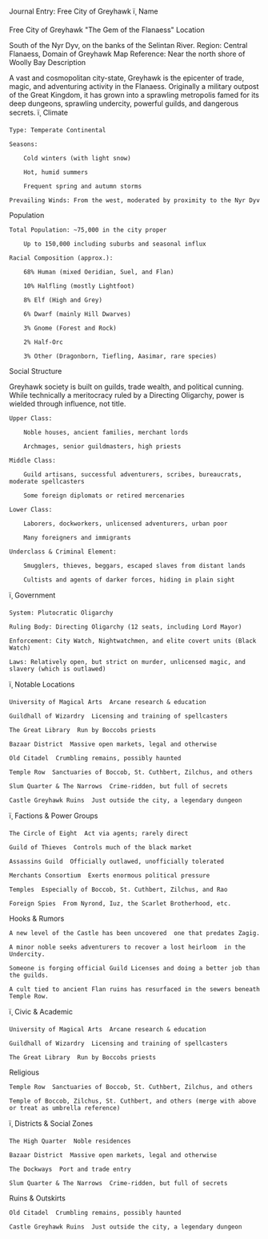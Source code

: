 ﻿ Journal Entry: Free City of Greyhawk
ï¸ Name

Free City of Greyhawk
"The Gem of the Flanaess"
 Location

South of the Nyr Dyv, on the banks of the Selintan River.
Region: Central Flanaess, Domain of Greyhawk
Map Reference: Near the north shore of Woolly Bay
 Description

A vast and cosmopolitan city-state, Greyhawk is the epicenter of trade, magic, and adventuring activity in the Flanaess. Originally a military outpost of the Great Kingdom, it has grown into a sprawling metropolis famed for its deep dungeons, sprawling undercity, powerful guilds, and dangerous secrets.
ï¸ Climate

    Type: Temperate Continental

    Seasons:

        Cold winters (with light snow)

        Hot, humid summers

        Frequent spring and autumn storms

    Prevailing Winds: From the west, moderated by proximity to the Nyr Dyv

 Population

    Total Population: ~75,000 in the city proper

        Up to 150,000 including suburbs and seasonal influx

    Racial Composition (approx.):

        68% Human (mixed Oeridian, Suel, and Flan)

        10% Halfling (mostly Lightfoot)

        8% Elf (High and Grey)

        6% Dwarf (mainly Hill Dwarves)

        3% Gnome (Forest and Rock)

        2% Half-Orc

        3% Other (Dragonborn, Tiefling, Aasimar, rare species)

 Social Structure

Greyhawk society is built on guilds, trade wealth, and political cunning. While technically a meritocracy ruled by a Directing Oligarchy, power is wielded through influence, not title.

    Upper Class:

        Noble houses, ancient families, merchant lords

        Archmages, senior guildmasters, high priests

    Middle Class:

        Guild artisans, successful adventurers, scribes, bureaucrats, moderate spellcasters

        Some foreign diplomats or retired mercenaries

    Lower Class:

        Laborers, dockworkers, unlicensed adventurers, urban poor

        Many foreigners and immigrants

    Underclass & Criminal Element:

        Smugglers, thieves, beggars, escaped slaves from distant lands

        Cultists and agents of darker forces, hiding in plain sight

ï¸ Government

    System: Plutocratic Oligarchy

    Ruling Body: Directing Oligarchy (12 seats, including Lord Mayor)

    Enforcement: City Watch, Nightwatchmen, and elite covert units (Black Watch)

    Laws: Relatively open, but strict on murder, unlicensed magic, and slavery (which is outlawed)

ï¸ Notable Locations

    University of Magical Arts  Arcane research & education

    Guildhall of Wizardry  Licensing and training of spellcasters

    The Great Library  Run by Boccobs priests

    Bazaar District  Massive open markets, legal and otherwise

    Old Citadel  Crumbling remains, possibly haunted

    Temple Row  Sanctuaries of Boccob, St. Cuthbert, Zilchus, and others

    Slum Quarter & The Narrows  Crime-ridden, but full of secrets

    Castle Greyhawk Ruins  Just outside the city, a legendary dungeon

ï¸ Factions & Power Groups

    The Circle of Eight  Act via agents; rarely direct

    Guild of Thieves  Controls much of the black market

    Assassins Guild  Officially outlawed, unofficially tolerated

    Merchants Consortium  Exerts enormous political pressure

    Temples  Especially of Boccob, St. Cuthbert, Zilchus, and Rao

    Foreign Spies  From Nyrond, Iuz, the Scarlet Brotherhood, etc.

 Hooks & Rumors

    A new level of the Castle has been uncovered  one that predates Zagig.

    A minor noble seeks adventurers to recover a lost heirloom  in the Undercity.

    Someone is forging official Guild Licenses and doing a better job than the guilds.

    A cult tied to ancient Flan ruins has resurfaced in the sewers beneath Temple Row.

ï¸ Civic & Academic

    University of Magical Arts  Arcane research & education

    Guildhall of Wizardry  Licensing and training of spellcasters

    The Great Library  Run by Boccobs priests

 Religious

    Temple Row  Sanctuaries of Boccob, St. Cuthbert, Zilchus, and others

    Temple of Boccob, Zilchus, St. Cuthbert, and others (merge with above or treat as umbrella reference)

ï¸ Districts & Social Zones

    The High Quarter  Noble residences

    Bazaar District  Massive open markets, legal and otherwise

    The Dockways  Port and trade entry

    Slum Quarter & The Narrows  Crime-ridden, but full of secrets

 Ruins & Outskirts

    Old Citadel  Crumbling remains, possibly haunted

    Castle Greyhawk Ruins  Just outside the city, a legendary dungeon
























